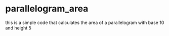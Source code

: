 # parallelogram_area
this is a simple code that calculates the area of a parallelogram with base 10 and height 5
